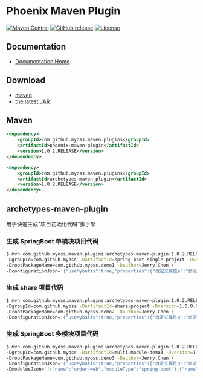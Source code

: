 # Phoenix Maven Plugin

[![Maven Central](https://img.shields.io/maven-central/v/com.github.myoss.maven.plugins/phoenix-maven-plugin.svg)](https://maven-badges.herokuapp.com/maven-central/com.github.myoss.maven.plugins/phoenix-maven-plugin/)
[![GitHub release](https://img.shields.io/github/release/myoss-cloud/phoenix-maven-plugin.svg)](https://github.com/myoss-cloud/phoenix-maven-plugin/releases)
[![License](https://img.shields.io/badge/license-Apache%202-4EB1BA.svg)](https://www.apache.org/licenses/LICENSE-2.0.html)

## Documentation

- [Documentation Home](https://github.com/myoss-cloud/phoenix-maven-plugin/wiki)

## Download

- [maven][1]
- [the latest JAR][2]  

[1]: http://repo1.maven.org/maven2/com/github/myoss/maven/plugins/phoenix-maven-plugin/  
[2]: https://search.maven.org/remote_content?g=com.github.myoss.maven.plugins&a=phoenix-maven-plugin&v=LATEST

## Maven

```xml
<dependency>
    <groupId>com.github.myoss.maven.plugins</groupId>
    <artifactId>phoenix-maven-plugin</artifactId>
    <version>1.0.2.RELEASE</version>
</dependency>
```

```xml
<dependency>
    <groupId>com.github.myoss.maven.plugins</groupId>
    <artifactId>archetypes-maven-plugin</artifactId>
    <version>1.0.2.RELEASE</version>
</dependency>
```

## archetypes-maven-plugin

用于快速生成"项目初始化代码"脚手架

### 生成 SpringBoot 单模块项目代码

```bash
$ mvn com.github.myoss.maven.plugins:archetypes-maven-plugin:1.0.2.RELEASE:springBootSingleProject -Ddirectory='/Users/jerry/workspaces/github/myoss/myoss-java/phoenix-maven-plugin/archetypes-maven-plugin/target' \
-DgroupId=com.github.myoss -DartifactId=spring-boot-single-project -Dversion=1.0.0.RELEASE \
-DrootPackageName=com.github.myoss.demo1 -Dauthor=Jerry.Chen \
-DconfigurationJson='{"useMybatis":true,"properties":{"自定义属性a":"自定义属性a的值"}}'
```

### 生成 share 项目代码

```bash
$ mvn com.github.myoss.maven.plugins:archetypes-maven-plugin:1.0.2.RELEASE:shareProject -Ddirectory='/Users/jerry/workspaces/github/myoss/myoss-java/phoenix-maven-plugin/archetypes-maven-plugin/target' \
-DgroupId=com.github.myoss -DartifactId=share-project -Dversion=1.0.0.RELEASE \
-DrootPackageName=com.github.myoss.demo2 -Dauthor=Jerry.Chen \
-DconfigurationJson='{"useMybatis":true,"properties":{"自定义属性a":"自定义属性a的值"}}'
```

### 生成 SpringBoot 多模块项目代码

```bash
$ mvn com.github.myoss.maven.plugins:archetypes-maven-plugin:1.0.2.RELEASE:springBootMultiModuleProject -Ddirectory='/Users/jerry/workspaces/github/myoss/myoss-java/phoenix-maven-plugin/archetypes-maven-plugin/target' \
-DgroupId=com.github.myoss -DartifactId=multi-module-demo3 -Dversion=1.0.0.RELEASE \
-DrootPackageName=com.github.myoss.demo3 -Dauthor=Jerry.Chen \
-DconfigurationJson='{"useMybatis":true,"properties":{"自定义属性a":"自定义属性a的值"}}'
-DmodulesJson='[{"name":"order-web","moduleType":"spring-boot"},{"name":"order-service","moduleType":"normal"}]'
```
